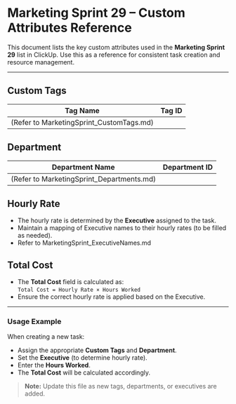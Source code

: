 # Marketing Sprint 29 – Custom Attributes Reference

This document lists the key custom attributes used in the **Marketing Sprint 29** list in ClickUp. Use this as a reference for consistent task creation and resource management.

---

## Custom Tags
| Tag Name | Tag ID |
|----------|--------|
| (Refer to MarketingSprint_CustomTags.md) |

## Department
| Department Name | Department ID |
|----------------|--------------|
| (Refer to MarketingSprint_Departments.md) |

## Hourly Rate
- The hourly rate is determined by the **Executive** assigned to the task.
- Maintain a mapping of Executive names to their hourly rates (to be filled as needed).
- Refer to MarketingSprint_ExecutiveNames.md

## Total Cost
- The **Total Cost** field is calculated as:  
  `Total Cost = Hourly Rate × Hours Worked`
- Ensure the correct hourly rate is applied based on the Executive.

---

### Usage Example
When creating a new task:
- Assign the appropriate **Custom Tags** and **Department**.
- Set the **Executive** (to determine hourly rate).
- Enter the **Hours Worked**.
- The **Total Cost** will be calculated accordingly.

> **Note:** Update this file as new tags, departments, or executives are added. 